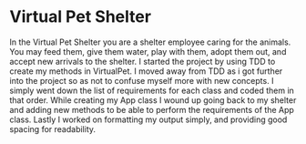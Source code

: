 # Virtual Pet Shelter
In the Virtual Pet Shelter you are a shelter employee caring for the animals. You may feed them, give them water, play
with them, adopt them out, and accept new arrivals to the shelter. I started the project by using TDD to create my 
methods in VirtualPet. I moved away from TDD as i got further into the project so as not to confuse myself more with
new concepts. I simply went down the list of requirements for each class and coded them in that order. While creating 
my App class I wound up going back to my shelter and adding new methods to be able to perform the requirements of the
App class. Lastly I worked on formatting my output simply, and providing good spacing for readability.
